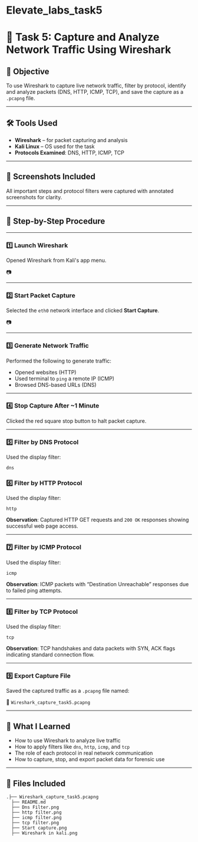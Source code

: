 # Elevate_labs_task5
# 📡 Task 5: Capture and Analyze Network Traffic Using Wireshark

## 🎯 Objective

To use Wireshark to capture live network traffic, filter by protocol, identify and analyze packets (DNS, HTTP, ICMP, TCP), and save the capture as a `.pcapng` file.

---

## 🛠️ Tools Used

* **Wireshark** – for packet capturing and analysis
* **Kali Linux** – OS used for the task
* **Protocols Examined**: DNS, HTTP, ICMP, TCP

---

## 📸 Screenshots Included

All important steps and protocol filters were captured with annotated screenshots for clarity.

---

## 🧪 Step-by-Step Procedure

---

### 1️⃣ Launch Wireshark

Opened Wireshark from Kali's app menu.

📷&#x20;

---

### 2️⃣ Start Packet Capture

Selected the `eth0` network interface and clicked **Start Capture**.

📷&#x20;

---

### 3️⃣ Generate Network Traffic

Performed the following to generate traffic:

* Opened websites (HTTP)
* Used terminal to `ping` a remote IP (ICMP)
* Browsed DNS-based URLs (DNS)

---

### 4️⃣ Stop Capture After \~1 Minute

Clicked the red square stop button to halt packet capture.

---

### 5️⃣ Filter by DNS Protocol

Used the display filter:

```wireshark
dns
```

### 6️⃣ Filter by HTTP Protocol

Used the display filter:

```
http
```

**Observation**: Captured HTTP GET requests and `200 OK` responses showing successful web page access.

---

### 7️⃣ Filter by ICMP Protocol

Used the display filter:

```
icmp
```

**Observation**: ICMP packets with “Destination Unreachable” responses due to failed ping attempts.

---

### 8️⃣ Filter by TCP Protocol

Used the display filter:

```
tcp
```

**Observation**: TCP handshakes and data packets with SYN, ACK flags indicating standard connection flow.

---

### 9️⃣ Export Capture File

Saved the captured traffic as a `.pcapng` file named:

📄 `Wireshark_capture_task5.pcapng`

---

## 🧠 What I Learned

* How to use Wireshark to analyze live traffic
* How to apply filters like `dns`, `http`, `icmp`, and `tcp`
* The role of each protocol in real network communication
* How to capture, stop, and export packet data for forensic use

---

## 📁 Files Included

```
.├── Wireshark_capture_task5.pcapng
  ├── README.md 
  ├── Dns Filter.png 
  ├── http filter.png 
  ├── icmp filter.png 
  ├── tcp filter.png 
  ├── Start capture.png 
  ├── Wireshark in kali.png
```

